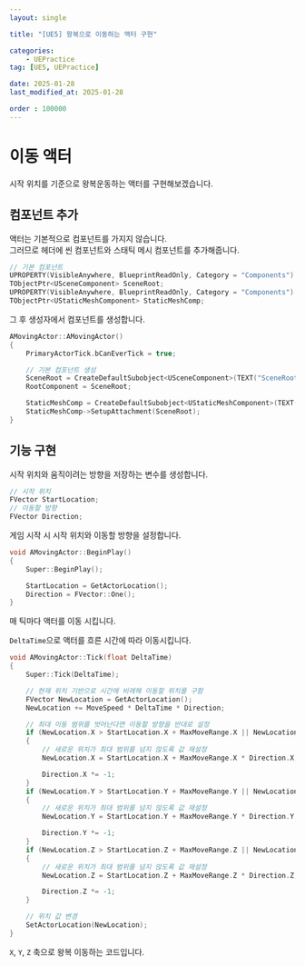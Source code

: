 ```yaml
---
layout: single

title: "[UE5] 왕복으로 이동하는 액터 구현"

categories:
    - UEPractice
tag: [UE5, UEPractice]

date: 2025-01-28
last_modified_at: 2025-01-28

order : 100000
---
```


# 이동 액터

시작 위치를 기준으로 왕복운동하는 액터를 구현해보겠습니다.

## 컴포넌트 추가

액터는 기본적으로 컴포넌트를 가지지 않습니다.  
그러므로 헤더에 씬 컴포넌트와 스태틱 메시 컴포넌트를 추가해줍니다.

```cpp
// 기본 컴포넌트
UPROPERTY(VisibleAnywhere, BlueprintReadOnly, Category = "Components")
TObjectPtr<USceneComponent> SceneRoot;
UPROPERTY(VisibleAnywhere, BlueprintReadOnly, Category = "Components")
TObjectPtr<UStaticMeshComponent> StaticMeshComp;
```

그 후 생성자에서 컴포넌트를 생성합니다.

```cpp
AMovingActor::AMovingActor()
{
	PrimaryActorTick.bCanEverTick = true;

	// 기본 컴포넌트 생성
	SceneRoot = CreateDefaultSubobject<USceneComponent>(TEXT("SceneRoot"));
	RootComponent = SceneRoot;

	StaticMeshComp = CreateDefaultSubobject<UStaticMeshComponent>(TEXT("StaticMesh"));
	StaticMeshComp->SetupAttachment(SceneRoot);
}
```

## 기능 구현

시작 위치와 움직이려는 방향을 저장하는 변수를 생성합니다.

```cpp
// 시작 위치
FVector StartLocation;
// 이동할 방향
FVector Direction;
```

게임 시작 시 시작 위치와 이동할 방향을 설정합니다.

```cpp
void AMovingActor::BeginPlay()
{
	Super::BeginPlay();

	StartLocation = GetActorLocation();
	Direction = FVector::One();
}
```

매 틱마다 액터를 이동 시킵니다.

`DeltaTime`으로 액터를 흐른 시간에 따라 이동시킵니다.

```cpp
void AMovingActor::Tick(float DeltaTime)
{
	Super::Tick(DeltaTime);

	// 현재 위치 기반으로 시간에 비례해 이동할 위치를 구함
	FVector NewLocation = GetActorLocation();
	NewLocation += MoveSpeed * DeltaTime * Direction;

	// 최대 이동 범위를 벗어난다면 이동할 방향을 반대로 설정
	if (NewLocation.X > StartLocation.X + MaxMoveRange.X || NewLocation.X < StartLocation.X - MaxMoveRange.X)
	{
		// 새로운 위치가 최대 범위를 넘지 않도록 값 재설정
		NewLocation.X = StartLocation.X + MaxMoveRange.X * Direction.X;

		Direction.X *= -1;
	}
	if (NewLocation.Y > StartLocation.Y + MaxMoveRange.Y || NewLocation.Y < StartLocation.Y - MaxMoveRange.Y)
	{
		// 새로운 위치가 최대 범위를 넘지 않도록 값 재설정
		NewLocation.Y = StartLocation.Y + MaxMoveRange.Y * Direction.Y;

		Direction.Y *= -1;
	}
	if (NewLocation.Z > StartLocation.Z + MaxMoveRange.Z || NewLocation.Z < StartLocation.Z - MaxMoveRange.Z)
	{
		// 새로운 위치가 최대 범위를 넘지 않도록 값 재설정
		NewLocation.Z = StartLocation.Z + MaxMoveRange.Z * Direction.Z;

		Direction.Z *= -1;
	}

	// 위치 값 변경
	SetActorLocation(NewLocation);
}
```

`X`, `Y`, `Z` 축으로 왕복 이동하는 코드입니다.
